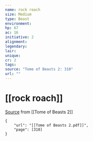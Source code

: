 ```yaml
---
name: rock roach
size: Medium
type: Beast
environment: 
hp: 67
ac: 16
initiative: 2
alignment: 
legendary: 
lair: 
unique: 
cr: 2
tags: 
source: "Tome of Beasts 2: 310"
url: ""
---
```

# [[rock roach]]

[Source](zotero://open-pdf/library/items/9UQIAB6R?page=310) from [[Tome of Beasts 2]]

```pdf
{
	"url": "[[Tome of Beasts 2.pdf]]",
	"page": [310]
}
```


